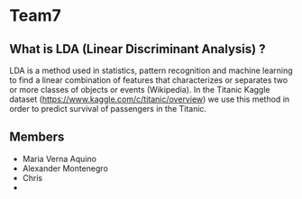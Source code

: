 # Team7

## What is LDA (Linear Discriminant Analysis) ?
LDA is a method used in statistics, pattern recognition and machine learning to find a linear combination of features that characterizes or separates two or more classes of objects or events (Wikipedia). In the Titanic Kaggle dataset (https://www.kaggle.com/c/titanic/overview) we use this method in order to predict survival of passengers in the Titanic. 

## Members
* Maria Verna Aquino
* Alexander Montenegro
* Chris
* 

